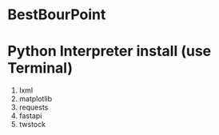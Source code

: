 # BestBourPoint

<h1>Python Interpreter install (use Terminal)</h1>

1. lxml
2. matplotlib
3. requests
4. fastapi
5. twstock
